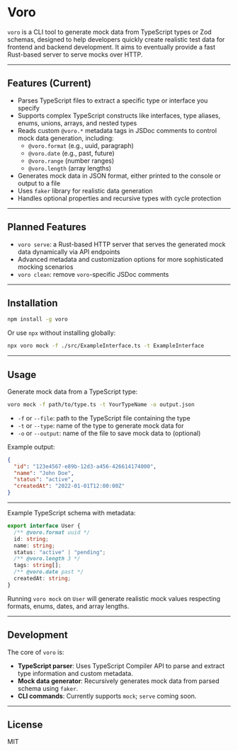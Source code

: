 # Voro

`voro` is a CLI tool to generate mock data from TypeScript types or Zod schemas, designed to help developers quickly create realistic test data for frontend and backend development. It aims to eventually provide a fast Rust-based server to serve mocks over HTTP.

---

## Features (Current)

- Parses TypeScript files to extract a specific type or interface you specify
- Supports complex TypeScript constructs like interfaces, type aliases, enums, unions, arrays, and nested types
- Reads custom `@voro.*` metadata tags in JSDoc comments to control mock data generation, including:
  - `@voro.format` (e.g., uuid, paragraph)
  - `@voro.date` (e.g., past, future)
  - `@voro.range` (number ranges)
  - `@voro.length` (array lengths)
- Generates mock data in JSON format, either printed to the console or output to a file
- Uses `faker` library for realistic data generation
- Handles optional properties and recursive types with cycle protection

---

## Planned Features

- `voro serve`: a Rust-based HTTP server that serves the generated mock data dynamically via API endpoints
- Advanced metadata and customization options for more sophisticated mocking scenarios
- `voro clean`: remove `voro`-specific JSDoc comments

---

## Installation

```bash
npm install -g voro
```

Or use `npx` without installing globally:

```bash
npx voro mock -f ./src/ExampleInterface.ts -t ExampleInterface
```

---

## Usage

Generate mock data from a TypeScript type:

```bash
voro mock -f path/to/type.ts -t YourTypeName -o output.json
```

- `-f` or `--file`: path to the TypeScript file containing the type
- `-t` or `--type`: name of the type to generate mock data for
- `-o` or `--output`: name of the file to save mock data to (optional)

Example output:

```json
{
  "id": "123e4567-e89b-12d3-a456-426614174000",
  "name": "John Doe",
  "status": "active",
  "createdAt": "2022-01-01T12:00:00Z"
}
```

---

Example TypeScript schema with metadata:

```ts
export interface User {
  /** @voro.format uuid */
  id: string;
  name: string;
  status: "active" | "pending";
  /** @voro.length 3 */
  tags: string[];
  /** @voro.date past */
  createdAt: string;
}
```

Running `voro mock` on `User` will generate realistic mock values respecting formats, enums, dates, and array lengths.

---

## Development

The core of `voro` is:

- **TypeScript parser**: Uses TypeScript Compiler API to parse and extract type information and custom metadata.
- **Mock data generator**: Recursively generates mock data from parsed schema using `faker`.
- **CLI commands**: Currently supports `mock`; `serve` coming soon.

---

## License

MIT